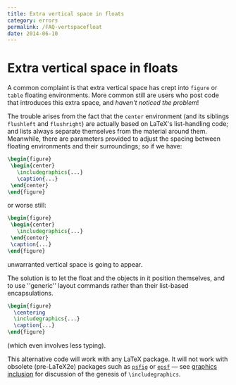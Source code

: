 ```yaml
---
title: Extra vertical space in floats
category: errors
permalink: /FAQ-vertspacefloat
date: 2014-06-10
---
```


# Extra vertical space in floats

A common complaint is that extra vertical space has crept into
`figure` or `table` floating environments.
More common still are users who post code that introduces this extra
space, and _haven't noticed the problem_!

The trouble arises from the fact that the `center`
environment (and its siblings `flushleft` and
`flushright`) are actually based on LaTeX's
list-handling code; and lists always separate themselves from the
material around them.  Meanwhile, there are parameters provided to
adjust the spacing between floating environments and their
surroundings; so if we have:
```latex
\begin{figure}
 \begin{center}
   \includegraphics{...}
   \caption{...}
 \end{center}
\end{figure}
```
or worse still:
```latex
\begin{figure}
 \begin{center}
   \includegraphics{...}
 \end{center}
 \caption{...}
\end{figure}
```
unwarranted vertical space is going to appear.

The solution is to let the float and the objects in it position
themselves, and to use ''generic'' layout commands rather than their
list-based encapsulations.
```latex
\begin{figure}
  \centering
  \includegraphics{...}
  \caption{...}
\end{figure}
```
(which even involves less typing).

This alternative code will work with any LaTeX package.  It will
not work with obsolete (pre-LaTeX2e) packages such as
[`psfig`](https://ctan.org/pkg/psfig) or [`epsf`](https://ctan.org/pkg/epsf)&nbsp;&mdash; see 
[graphics inclusion](/FAQ-impgraph) for discussion of the
genesis of `\includegraphics`.

